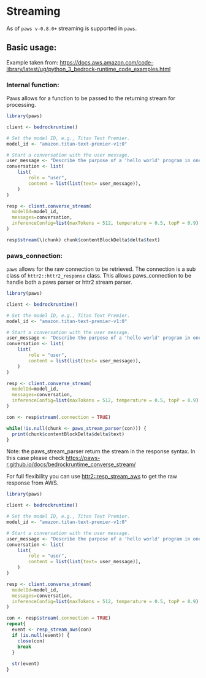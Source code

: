 # Streaming

As of `paws v-0.8.0+` streaming is supported in `paws`.


## Basic usage:

Example taken from: https://docs.aws.amazon.com/code-library/latest/ug/python_3_bedrock-runtime_code_examples.html


### Internal function:

Paws allows for a function to be passed to the returning stream for processing.

```r
library(paws)

client <- bedrockruntime()

# Set the model ID, e.g., Titan Text Premier.
model_id <- "amazon.titan-text-premier-v1:0"

# Start a conversation with the user message.
user_message <- "Describe the purpose of a 'hello world' program in one line."
conversation <- list(
    list(
        role = "user",
        content = list(list(text= user_message)),
    )
)

resp <- client.converse_stream(
  modelId=model_id,
  messages=conversation,
  inferenceConfig=list(maxTokens = 512, temperature = 0.5, topP = 0.9)
)

resp$stream(\(chunk) chunk$contentBlockDelta$delta$text)
```

### paws_connection:

`paws` allows for the raw connection to be retrieved. The connection is a sub class of `httr2::httr2_response` class.
This allows paws_connection to be handle both a paws parser or httr2 stream parser.

```r
library(paws)

client <- bedrockruntime()

# Set the model ID, e.g., Titan Text Premier.
model_id <- "amazon.titan-text-premier-v1:0"

# Start a conversation with the user message.
user_message <- "Describe the purpose of a 'hello world' program in one line."
conversation <- list(
    list(
        role = "user",
        content = list(list(text= user_message)),
    )
)

resp <- client.converse_stream(
  modelId=model_id,
  messages=conversation,
  inferenceConfig=list(maxTokens = 512, temperature = 0.5, topP = 0.9)
)

con <- resp$stream(.connection = TRUE)

while(!is.null(chunk <- paws_stream_parser(con))) {
  print(chunk$contentBlockDelta$delta$text)
}
```

Note: the paws_stream_parser return the stream in the response syntax. In this case please check https://paws-r.github.io/docs/bedrockruntime_converse_stream/

For full flexibility you can use [httr2::resp_stream_aws](https://httr2.r-lib.org/reference/req_perform_stream.html?search-input=resp_stream_aws) to get the raw response from AWS.

```r
library(paws)

client <- bedrockruntime()

# Set the model ID, e.g., Titan Text Premier.
model_id <- "amazon.titan-text-premier-v1:0"

# Start a conversation with the user message.
user_message <- "Describe the purpose of a 'hello world' program in one line."
conversation <- list(
    list(
        role = "user",
        content = list(list(text= user_message)),
    )
)

resp <- client.converse_stream(
  modelId=model_id,
  messages=conversation,
  inferenceConfig=list(maxTokens = 512, temperature = 0.5, topP = 0.9)
)

con <- resp$stream(.connection = TRUE)
repeat{
  event <- resp_stream_aws(con)
  if (is.null(event)) {
    close(con)
    break
  }
  
  str(event)
}
```
